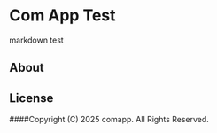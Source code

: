 # Com App Test
markdown test

## About

## License

####Copyright (C) 2025 comapp. All Rights Reserved.
